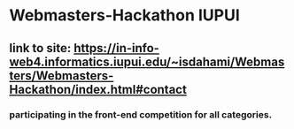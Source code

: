 # Webmasters-Hackathon IUPUI

## link to site: https://in-info-web4.informatics.iupui.edu/~isdahami/Webmasters/Webmasters-Hackathon/index.html#contact

### participating in the front-end competition for all categories.
